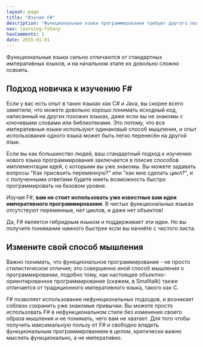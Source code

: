 ```yaml
---
layout: page
title: "Изучая F#"
description: "Функциональные языки программирования требуют другого подхода"
nav: learning-fsharp
hasComments: 1
date: 2015-01-01
---
```


Функциональные языки сильно отличаются от стандартных императивных языков, и на начальном этапе их довольно сложно освоить.

## Подход новичка к изучению F# ## 

Если у вас есть опыт в таких языках как C# и Java, вы скорее всего заметили, что можете довольно хорошо понимать исходный код, написанный на других похожих языках, даже если вы не знакомы с ключевыми словами или библиотеками. Это потому, что все императивные языки используют одинаковый способ мышления, и опыт использования одного языка может быть легко перенесён на другой язык.

Если вы как большинство людей, ваш стандартный подход к изучению нового языка программирования заключается в поиске способов имплементации идей, с которыми вы уже знакомы. Вы можете задавать вопросы "Как присвоить переменную?" или "как мне сделать цикл?", и с полученными ответами будете иметь возможность быстро программировать на базовом уровне.

Изучая F#, **вам не стоит использовать уже известные вам идеи императивного программирования**. В чистых функциональных языках отсутствуют переменные, нет циклов, и даже нет объектов!

Да, F# является гибридным языком и поддерживает эти идеи. Но вы получите понимание намного быстрее если вы начнёте с чистого листа.

## Измените свой способ мышления ## 

Важно понимать, что функциональное программирование - не просто стилистическое отличие; это совершенно иной способ мышления о программировании, подобно тому, как настоящее объектно-ориентированное программирование (скажем, в Smalltalk) также отличается от традиционного императивного языка, такого как C.

F# позволяет использование нефункциональных подходов, и возникает соблазн сохранить уже знакомые привычки. Вы можете просто использовать F# в нефункциональном стиле без изменения своего образа мышления и не понимать, чего вам не хватает. Для того чтобы получить максимальную пользу от F# и свободно владеть функциональным программированием в целом, критически важно мыслить функционально, а не императивно.
